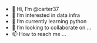 - 👋 Hi, I’m @carter37
- 👀 I’m interested in data infra
- 🌱 I’m currently learning python
- 💞️ I’m looking to collaborate on ...
- 📫 How to reach me ...

<!---
carter37/carter37 is a ✨ special ✨ repository because its `README.md` (this file) appears on your GitHub profile.
You can click the Preview link to take a look at your changes.
--->
